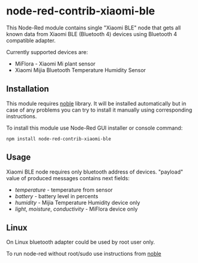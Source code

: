 # node-red-contrib-xiaomi-ble

This Node-Red module contains single "Xiaomi BLE" node that gets all known data from Xiaomi BLE (Bluetooth 4) devices 
using Bluetooth 4 compatible adapter.

Currently supported devices are:
* MiFlora - Xiaomi Mi plant sensor
* Xiaomi Mijia Bluetooth Temperature Humidity Sensor

## Installation

This module requires [noble](https://github.com/noble/noble) library. It will be installed automatically but in case 
of any problems you can try to install it manually using corresponding instructions.

To install this module use Node-Red GUI installer or console command:

```
npm install node-red-contrib-xiaomi-ble
```

## Usage

Xiaomi BLE node requires only bluetooth address of devices. "payload" value of produced messages contains next fields:
* _temperature_ - temperature from sensor
* _battery_ - battery level in percents
* _humidity_ - Mijia Temperature Humidity device only
* _light_, _moisture_, _conductivity_ - MiFlora device only

## Linux

On Linux bluetooth adapter could be used by root user only. 

To run node-red without root/sudo use instructions from [noble](https://github.com/noble/noble#running-on-linux)

